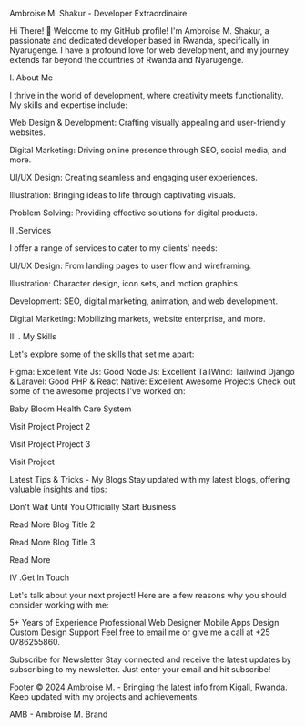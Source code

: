 Ambroise M. Shakur - Developer Extraordinaire

Hi There! 👋
Welcome to my GitHub profile! I'm Ambroise M. Shakur, a passionate and dedicated developer based in Rwanda, specifically in Nyarugenge. I have a profound love for web development, and my journey extends far beyond the countries of Rwanda and Nyarugenge.

I. About Me

I thrive in the world of development, where creativity meets functionality. My skills and expertise include:

Web Design & Development: Crafting visually appealing and user-friendly websites.

Digital Marketing: Driving online presence through SEO, social media, and more.

UI/UX Design: Creating seamless and engaging user experiences.

Illustration: Bringing ideas to life through captivating visuals.

Problem Solving: Providing effective solutions for digital products.

II .Services

I offer a range of services to cater to my clients' needs:

UI/UX Design: From landing pages to user flow and wireframing.

Illustration: Character design, icon sets, and motion graphics.

Development: SEO, digital marketing, animation, and web development.

Digital Marketing: Mobilizing markets, website enterprise, and more.

III . My Skills

Let's explore some of the skills that set me apart:

Figma: Excellent
Vite Js: Good
Node Js: Excellent
TailWind: Tailwind
Django & Laravel: Good
PHP & React Native: Excellent
Awesome Projects
Check out some of the awesome projects I've worked on:

Baby Bloom Health Care System

Visit Project
Project 2

Visit Project
Project 3

Visit Project

Latest Tips & Tricks - My Blogs
Stay updated with my latest blogs, offering valuable insights and tips:

Don't Wait Until You Officially Start Business

Read More
Blog Title 2

Read More
Blog Title 3

Read More

IV .Get In Touch

Let's talk about your next project! Here are a few reasons why you should consider working with me:

5+ Years of Experience
Professional Web Designer
Mobile Apps Design
Custom Design Support
Feel free to email me or give me a call at +25 0786255860.

Subscribe for Newsletter
Stay connected and receive the latest updates by subscribing to my newsletter. Just enter your email and hit subscribe!

Footer
© 2024 Ambroise M. - Bringing the latest info from Kigali, Rwanda. Keep updated with my projects and achievements.

AMB - Ambroise M. Brand